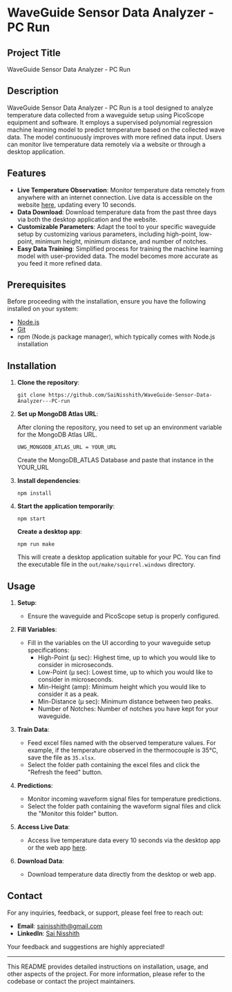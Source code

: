 # WaveGuide Sensor Data Analyzer - PC Run

## Project Title
WaveGuide Sensor Data Analyzer - PC Run

## Description
WaveGuide Sensor Data Analyzer - PC Run is a tool designed to analyze temperature data collected from a waveguide setup using PicoScope equipment and software. It employs a supervised polynomial regression machine learning model to predict temperature based on the collected wave data. The model continuously improves with more refined data input. Users can monitor live temperature data remotely via a website or through a desktop application.

## Features
- **Live Temperature Observation**: Monitor temperature data remotely from anywhere with an internet connection. Live data is accessible on the website [here](https://wda-e03r.onrender.com/), updating every 10 seconds.
- **Data Download**: Download temperature data from the past three days via both the desktop application and the website.
- **Customizable Parameters**: Adapt the tool to your specific waveguide setup by customizing various parameters, including high-point, low-point, minimum height, minimum distance, and number of notches.
- **Easy Data Training**: Simplified process for training the machine learning model with user-provided data. The model becomes more accurate as you feed it more refined data.

## Prerequisites
Before proceeding with the installation, ensure you have the following installed on your system:
- [Node.js](https://nodejs.org/)
- [Git](https://git-scm.com/)
- npm (Node.js package manager), which typically comes with Node.js installation

## Installation
1. **Clone the repository**:
    ```
    git clone https://github.com/SaiNisshith/WaveGuide-Sensor-Data-Analyzer---PC-run
    ```
2. **Set up MongoDB Atlas URL**:

    After cloning the repository, you need to set up an environment variable for the MongoDB Atlas URL.
    ```
    UWG_MONGODB_ATLAS_URL = YOUR_URL 
    ```
        
   Create the MongoDB_ATLAS Database and paste that instance in the YOUR_URL
4. **Install dependencies**:
    ```
    npm install
    ```

3. **Start the application temporarily**:
    ```
    npm start
    ```
   **Create a desktop app**:
    ```
    npm run make
    ```
   This will create a desktop application suitable for your PC. You can find the executable file in the `out/make/squirrel.windows` directory.


## Usage
1. **Setup**:
   - Ensure the waveguide and PicoScope setup is properly configured.

2. **Fill Variables**:
   - Fill in the variables on the UI according to your waveguide setup specifications:
     - High-Point (µ sec): Highest time, up to which you would like to consider in microseconds.
     - Low-Point (µ sec): Lowest time, up to which you would like to consider in microseconds.
     - Min-Height (amp): Minimum height which you would like to consider it as a peak.
     - Min-Distance (µ sec): Minimum distance between two peaks.
     - Number of Notches: Number of notches you have kept for your waveguide.

3. **Train Data**:
   - Feed excel files named with the observed temperature values. For example, if the temperature observed in the thermocouple is 35°C, save the file as `35.xlsx`.
   - Select the folder path containing the excel files and click the "Refresh the feed" button.

4. **Predictions**:
   - Monitor incoming waveform signal files for temperature predictions.
   - Select the folder path containing the waveform signal files and click the "Monitor this folder" button.

5. **Access Live Data**:
   - Access live temperature data every 10 seconds via the desktop app or the web app [here](https://wda-e03r.onrender.com/).

6. **Download Data**:
   - Download temperature data directly from the desktop or web app.

## Contact
For any inquiries, feedback, or support, please feel free to reach out:

- **Email**: [sainisshith@gmail.com](mailto:sainisshith@gmail.com)
- **LinkedIn**: [Sai Nisshith](https://www.linkedin.com/in/sai-nisshith-51a381237/)

Your feedback and suggestions are highly appreciated!

---

This README provides detailed instructions on installation, usage, and other aspects of the project. For more information, please refer to the codebase or contact the project maintainers.
